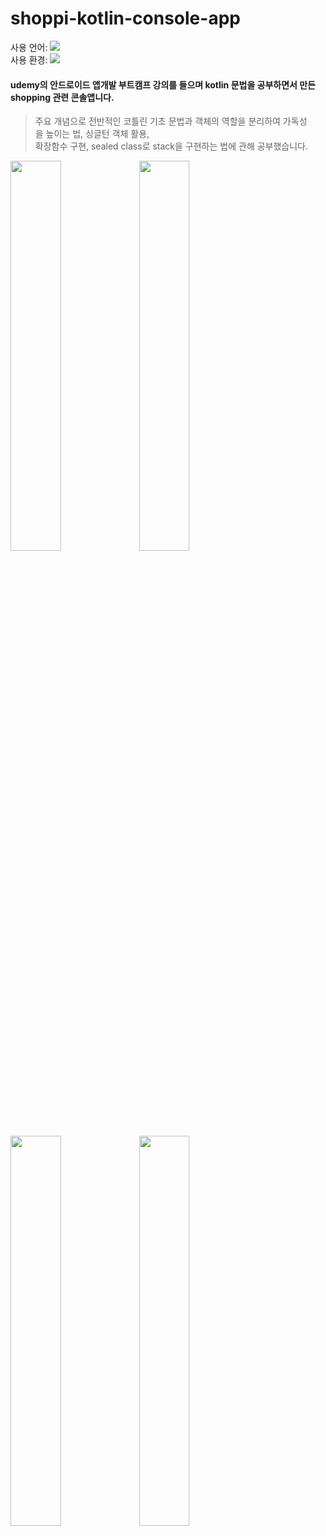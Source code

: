 # shoppi-kotlin-console-app

사용 언어: <img src="https://img.shields.io/badge/Kotlin-7F52FF?style=flat&logo=Kotlin&logoColor=white"/>  
사용 환경: <img src="https://img.shields.io/badge/IntelliJ IDEA-000000?style=flat&logo=IntelliJ IDEA&logoColor=white"/>

#### udemy의 안드로이드 앱개발 부트캠프 강의를 들으며 kotlin 문법을 공부하면서 만든 shopping 관련 콘솔앱니다.

>주요 개념으로 전반적인 코틀린 기초 문법과 객체의 역할을 분리하여 가독성을 높이는 법, 싱글턴 객체 활용,   
확장함수 구현, sealed class로 stack을 구현하는 법에 관해 공부했습니다.    


<img width="40%" src="https://user-images.githubusercontent.com/95847909/215701126-71000459-ee16-4e10-9b97-01ecf3a9dfe7.png"/>
<img width="40%" src="https://user-images.githubusercontent.com/95847909/215701129-b39c2d12-e25b-4863-8d75-ec8eb2643a02.png"/>
<img width="40%" src="https://user-images.githubusercontent.com/95847909/215701132-be85d66e-569b-49d6-a32a-26375413a9a9.png"/>
<img width="40%" src="https://user-images.githubusercontent.com/95847909/215701136-1d13a6fe-a982-4ee1-8d2c-d7287913a454.png"/>

